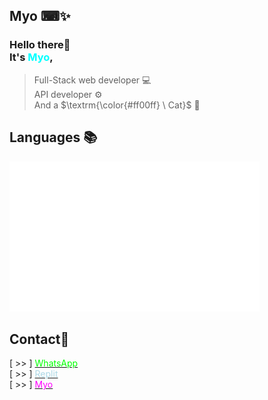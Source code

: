 ## Myo ⌨✨

### Hello there🔆<br>It's <span style="color:#00ffff">Myo</span>,

> Full-Stack web developer 💻<br>
> API developer ⚙<br>
> And a $\textrm{\color{#ff00ff} \ Cat}$ 🐾

## Languages 📚

![Hello](languages.svg)

## Contact📡

[ >> ] <a href="https://wa.me/94714842036" target="_blank"><span style="color:lime">WhatsApp</span></a><br>
[ >> ] <a href="https://replit.com/@Cat-Boy/" target="_blank"><span style="color:lightblue">Replit</span></a><br>
[ >> ] <a href="https://home.cat-boy.repl.co" target="_blank"><span style="color:#ff00ff">Myo</span></a>
